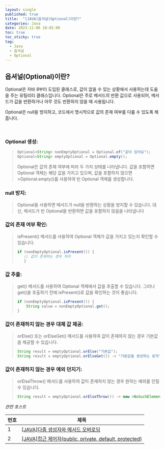 ```yaml
---
layout: single
published: true
title:  "[JAVA]옵셔널(Optional)이란?"
categories: Java
date: 2023-11-06 10:02:00
toc: true
toc_sticky: true
tag:   
  - Java
  - 옵셔널
  - Optional
---
```


## 옵셔널(Optional)이란?


Optional은 자바 8부터 도입된 클래스로, 값이 없을 수 있는 상황에서 사용하는데 도움을 주는 유틸리티 클래스입니다. Optional은 주로 메서드의 반환 값으로 사용되어, 메서드가 값을 반환하거나 아무 것도 반환하지 않을 때 사용됩니다.

Optional은 null을 방지하고, 코드에서 명시적으로 값의 존재 여부를 다룰 수 있도록 해줍니다. 
  

<br>

### Optional 생성:
> 
> ```java
> Optional<String> nonEmptyOptional = Optional.of("값이 있어요");
> Optional<String> emptyOptional = Optional.empty();
> ```
> Optional은 값의 존재 여부에 따라 두 가지 상태를 나타냅니다. 값을 포함하면 Optional 객체는 해당 값을 가지고 있으며, 값을 포함하지 않으면 >Optional.empty()를 사용하여 빈 Optional 객체를 생성합니다.

### null 방지:

> Optional을 사용하면 메서드가 null을 반환하는 상황을 방지할 수 있습니다. 대신, 메서드가 빈 Optional을 반환하면 값을 포함하지 않음을 나타냅니다




### 값의 존재 여부 확인:

> isPresent() 메서드를 사용하여 Optional 객체가 값을 가지고 있는지 확인할 수 있습니다.
> ```java
> if (nonEmptyOptional.isPresent()) {
>    // 값이 존재하는 경우 처리
>    }
> ```    




### 값 추출:

> get() 메서드를 사용하여 Optional 객체에서 값을 추출할 수 있습니다. 그러나 get()을 호출하기 전에 isPresent()로 값을 확인하는 것이 좋습니다.
> ```java
> if (nonEmptyOptional.isPresent()) {
>     String value = nonEmptyOptional.get();
> }
> ```    


### 값이 존재하지 않는 경우 대체 값 제공:

> orElse() 또는 orElseGet() 메서드를 사용하여 값이 존재하지 않는 경우 기본값을 제공할 수 있습니다.
> ```java
> String result = emptyOptional.orElse("기본값");
> String result = emptyOptional.orElseGet(() -> "기본값을 생성하는 로직");
> ```  



### 값이 존재하지 않는 경우 예외 던지기:

> orElseThrow() 메서드를 사용하여 값이 존재하지 않는 경우 원하는 예외를 던질 수 있습니다.
> ```java
> String result = emptyOptional.orElseThrow(() -> new >NoSuchElementException("값이 없습니다."));
> ```  





*관련 포스트*

|번호	  |제목|
|---|---|
|1|[[JAVA]다중 생성자와 메서드 오버로딩](https://baxdailygit.github.io/java/java_multiple_constructors/)|
|2|[[JAVA]접근 제어자(public, private, default, protected)](https://baxdailygit.github.io/java/java_access_modifier/)|







